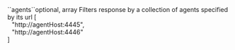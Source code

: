 <!--tr><td>``controllerIds``</td><td>optional, array</td>
<td>Filters response by a collection of JobScheduler Ids</td>
<td> [
  <div style="padding-left:10px;">"scheduler-prod"</div>
  ]</td>
<td></td></tr-->
<tr><td>``agents``</td><td>optional, array</td>
<td>Filters response by a collection of agents specified by its url</td>
<td> [
  <div style="padding-left:10px;">"http://agentHost:4445",</div>
  <div style="padding-left:10px;">"http://agentHost:4446"</div>
  ]</td>
<td></td></tr>
